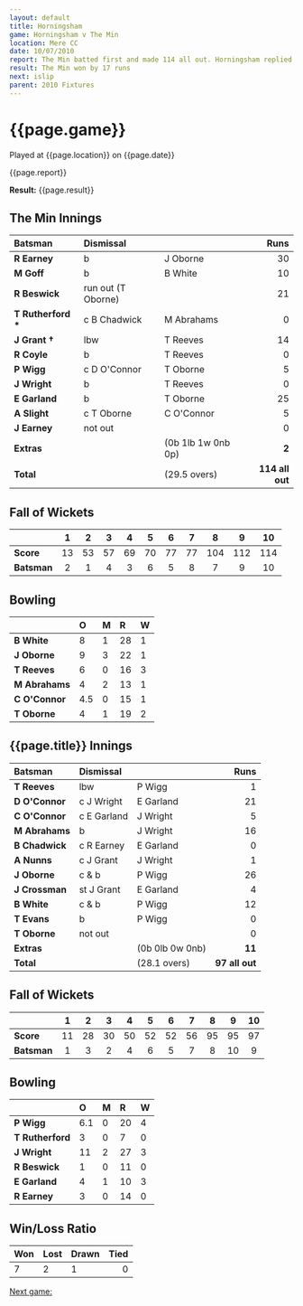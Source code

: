 ```yaml
---
layout: default
title: Horningsham
game: Horningsham v The Min
location: Mere CC
date: 10/07/2010
report: The Min batted first and made 114 all out. Horningsham replied with 97 all out
result: The Min won by 17 runs
next: islip
parent: 2010 Fixtures
---
```


# {{page.game}}

Played at {{page.location}} on {{page.date}}

{{page.report}}

**Result:** {{page.result}}

## The Min Innings

| Batsman | Dismissal |  | Runs |
|:---|:---|---|---:|
| **R Earney** | b | J Oborne | 30 |
| **M Goff** | b | B White | 10 |
| **R Beswick** | run out (T Oborne) |   | 21 |
| **T Rutherford &#42;** | c B Chadwick | M Abrahams | 0 |
| **J Grant &#8224;** | lbw | T Reeves | 14 |
| **R Coyle** | b | T Reeves | 0 |
| **P Wigg** | c D O'Connor | T Oborne | 5 |
| **J Wright** | b | T Reeves | 0 |
| **E Garland** | b | T Oborne | 25 |
| **A Slight** | c T Oborne | C O'Connor | 5 |
| **J Earney** | not out |  | 0 |
| **Extras** | | (0b 1lb 1w 0nb 0p) | **2** |
| **Total** | | (29.5 overs) | **114 all out** |

## Fall of Wickets

| | 1 | 2 | 3 | 4 | 5 | 6 | 7 | 8 | 9 | 10 |
|---|:---:|:---:|:---:|:---:|:---:|:---:|:---:|:---:|:---:|:---:|
| **Score** | 13 | 53 | 57 | 69 | 70 | 77 | 77 | 104 | 112 | 114 |
| **Batsman** | 2 | 1 | 4 | 3 | 6 | 5 | 8 | 7 | 9 | 10 |

## Bowling

| | O | M | R | W |
|---|:---|:---|:---|:---|
| **B White** | 8 | 1 | 28 | 1 |
| **J Oborne** | 9 | 3 | 22 | 1 |
| **T Reeves** | 6 | 0 | 16 | 3 |
| **M Abrahams** | 4 | 2 | 13 | 1 |
| **C O'Connor** | 4.5 | 0 | 15 | 1 |
| **T Oborne** | 4 | 1 | 19 | 2 |

## {{page.title}} Innings

| Batsman | Dismissal |  | Runs |
|:---|:---|---|---:|
| **T Reeves** | lbw | P Wigg | 1 |
| **D O'Connor** | c J Wright | E Garland | 21 |
| **C O'Connor** | c E Garland | J Wright | 5 |
| **M Abrahams** | b | J Wright | 16 |
| **B Chadwick** | c R Earney | E Garland | 0 |
| **A Nunns** | c J Grant | J Wright | 1 |
| **J Oborne** | c & b | P Wigg | 26 |
| **J Crossman** | st J Grant | E Garland | 4 |
| **B White** | c & b | P Wigg | 12 |
| **T Evans** | b | P Wigg | 0 |
| **T Oborne** | not out |  | 0 |
| **Extras** | | (0b 0lb 0w 0nb) | **11** |
| **Total** | | (28.1 overs) | **97 all out** |

## Fall of Wickets

| | 1 | 2 | 3 | 4 | 5 | 6 | 7 | 8 | 9 | 10 |
|---|:---:|:---:|:---:|:---:|:---:|:---:|:---:|:---:|:---:|:---:|
| **Score** | 11 | 28 | 30 | 50 | 52 | 52 | 56 | 95 | 95 | 97 |
| **Batsman** | 1 | 3 | 2 | 4 | 6 | 5 | 7 | 8 | 10 | 9 |

## Bowling

| | O | M | R | W |
|---|:---|:---|:---|:---|
| **P Wigg** | 6.1 | 0 | 20 | 4 |
| **T Rutherford** | 3 | 0 | 7 | 0 |
| **J Wright** | 11 | 2 | 27 | 3 |
| **R Beswick** | 1 | 0 | 11 | 0 |
| **E Garland** | 4 | 1 | 10 | 3 |
| **R Earney** | 3 | 0 | 14 | 0 |

## Win/Loss Ratio

| Won | Lost | Drawn | Tied |
|:---|:---|:---|---:|
| 7 | 2 | 1 | 0 |

[Next game:]({{page.next}})